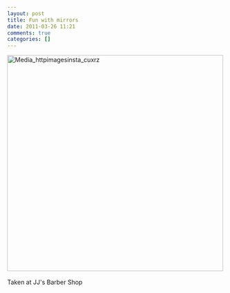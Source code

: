 ```yaml
---
layout: post
title: Fun with mirrors
date: 2011-03-26 11:21
comments: true
categories: []
---
```

<div class='posterous_autopost'><a href="http://instagr.am/p/CjlBD/"><div class='p_embed p_image_embed'> <a href="http://posterous.com/getfile/files.posterous.com/computerninja/JfAoJfJwuhrwAkAJyBkefqgBaberDiflqJtApoAwHlwutIhglkiDajrCqpep/media_httpimagesinsta_Cuxrz.jpg.scaled1000.jpg"><img alt="Media_httpimagesinsta_cuxrz" height="500" src="http://posterous.com/getfile/files.posterous.com/computerninja/JfAoJfJwuhrwAkAJyBkefqgBaberDiflqJtApoAwHlwutIhglkiDajrCqpep/media_httpimagesinsta_Cuxrz.jpg.scaled500.jpg" width="500" /></a> </div> </a><br />Taken at JJ's Barber Shop</div>
